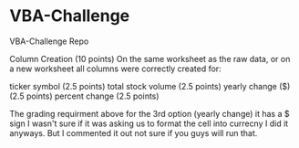 # VBA-Challenge
VBA-Challenge Repo

Column Creation (10 points)
On the same worksheet as the raw data, or on a new worksheet all columns were correctly created for:

ticker symbol (2.5 points)
total stock volume (2.5 points)
yearly change ($) (2.5 points)
percent change (2.5 points)

The grading requirment above for the 3rd option (yearly change) it has a $ sign I wasn't sure if it was asking us to format the cell into currecny I did it anyways. But I commented it out not sure if you guys will run that.
